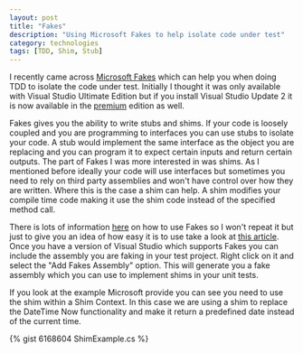 ```yaml
---
layout: post
title: "Fakes"
description: "Using Microsoft Fakes to help isolate code under test"
category: technologies
tags: [TDD, Shim, Stub]
---
```


I recently came across [Microsoft Fakes](http://msdn.microsoft.com/en-us/library/hh549175.aspx) which can help you when doing TDD to isolate the code under test. Initially I thought it was only available with Visual Studio Ultimate Edition but if you install Visual Studio Update 2 it is now available in the [premium](http://blogs.msdn.com/b/visualstudioalm/archive/2013/02/08/february-ctp-for-visual-studio-update-2.aspx#fakes) edition as well.

Fakes gives you the ability to write stubs and shims. If your code is loosely coupled and you are programming to interfaces you can use stubs to isolate your code. A stub would implement the same interface as the object you are replacing and you can program it to expect certain inputs and return certain outputs. The part of Fakes I was more interested in was shims. As I mentioned before ideally your code will use interfaces but sometimes you need to rely on third party assemblies and won't have control over how they are written. Where this is the case a shim can help. A shim modifies your compile time code making it use the shim code instead of the specified method call.

There is lots of information [here](http://msdn.microsoft.com/en-us/library/hh549175.aspx) on how to use Fakes so I won't repeat it but just to give you an idea of how easy it is to use take a look at [this article](http://www.codeproject.com/Articles/582812/Unit-testing-with-Fakes-with-Visual-studio-Premium). Once you have a version of Visual Studio which supports Fakes you can include the assembly you are faking in your test project. Right click on it and select the "Add Fakes Assembly" option. This will generate you a fake assembly which you can use to implement shims in your unit tests.

If you look at the example Microsoft provide you can see you need to use the shim within a Shim Context. In this case we are using a shim to replace the DateTime Now functionality and make it return a predefined date instead of the current time.

{% gist 6168604 ShimExample.cs %}


        
          

 